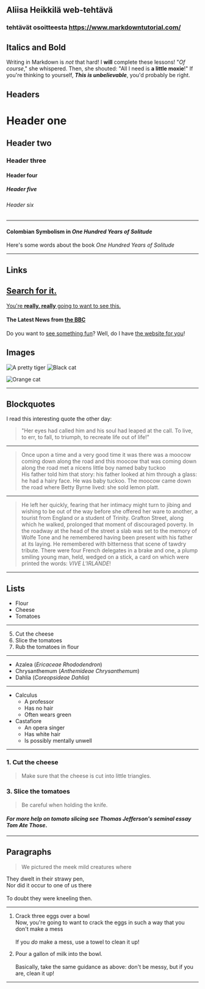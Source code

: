 ## Aliisa Heikkilä web-tehtävä
### tehtävät osoitteesta https://www.markdowntutorial.com/
## Italics and Bold
Writing in Markdown is _not_ that hard! 
I **will** complete these lessons! 
"_Of course_," she whispered. Then, she shouted: "All I need is **a little moxie**!" 
If you're thinking to yourself, **_This is unbelievable_**, you'd probably be right. 
## Headers
# Header one 

## Header two 

### Header three 

#### Header four 

##### Header five 

###### Header six 
---

#### Colombian Symbolism in _One Hundred Years of Solitude_ 
Here's some words about the book _One Hundred Years of Solitude_

---

## Links
[Search for it.](www.google.com) 
---
[You're **really, really** going to want to see this.](www.dailykitten.com) 
#### The Latest News from [the BBC](www.bbc.com/news) 
Do you want to [see something fun][another place]? 
Well, do I have [the website for you][another-link]! 

[another place]: www.zombo.com 

[another-link]: www.stumbleupon.com 
## Images

![A pretty tiger](https://upload.wikimedia.org/wikipedia/commons/5/56/Tiger.50.jpg) 
![Black cat][Black] 

![Orange cat][Orange] 

[Black]: https://upload.wikimedia.org/wikipedia/commons/a/a3/81_INF_DIV_SSI.jpg 

[Orange]: https://icons.iconarchive.com/icons/google/noto-emoji-animals-nature/256/22221-cat-icon.png 

---
## Blockquotes
I read this interesting quote the other day: 
>"Her eyes had called him and his soul had leaped at the call. To live, to err, to fall, to triumph, to recreate life out of life!"

---

>Once upon a time and a very good time it was there was a moocow coming down along the road and this moocow that was coming down along the road met a nicens little boy named baby tuckoo <br>
>His father told him that story: his father looked at him through a glass: he had a hairy face. 
>He was baby tuckoo. The moocow came down the road where Betty Byrne lived: she sold lemon platt. 

---

>He left her quickly, fearing that her intimacy might turn to jibing and wishing to be out of the way before she offered her ware to another, a tourist from England or a student of Trinity. Grafton Street, along which he walked, prolonged that moment of discouraged poverty. In the roadway at the head of the street a slab was set to the memory of Wolfe Tone and he remembered having been present with his father at its laying. He remembered with bitterness that scene of tawdry tribute. There were four French delegates in a brake and one, a plump smiling young man, held, wedged on a stick, a card on which were printed the words: _VIVE L'IRLANDE_!

---
## Lists
* Flour 
* Cheese 
* Tomatoes
  
---

5. Cut the cheese 
6. Slice the tomatoes 
7. Rub the tomatoes in flour
   
---

* Azalea (_Ericaceae Rhododendron_) 
* Chrysanthemum (_Anthemideae Chrysanthemum_) 
* Dahlia (_Coreopsideae Dahlia_)
  
---
* Calculus 
   * A professor 
   * Has no hair 
   * Often wears green 
* Castafiore 
  * An opera singer 
  * Has white hair 
  * Is possibly mentally unwell
    
---

### 1. Cut the cheese 
> Make sure that the cheese is cut into little triangles. 
### 3.  Slice the tomatoes 
> Be careful when holding the knife. 
#### _For more help on tomato slicing see Thomas Jefferson's seminal essay Tom Ate Those_. 

---

## Paragraphs
> <p>We pictured the meek mild creatures where <br>  
They dwelt in their strawy pen,<br>
Nor did it occur to one of us there <br>  
To doubt they were kneeling then. 

---

1. Crack three eggs over a bowl<br> 
Now, you're going to want to crack the eggs in such a way that you don't make a mess<br>     
If you _do_ make a mess, use a towel to clean it up!<br>

3. Pour a gallon of milk into the bowl.<br>   
Basically, take the same guidance as above: don't be messy, but if you are, clean it up!<br> 

---





